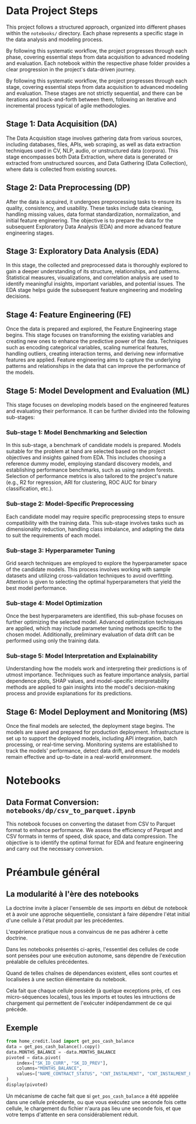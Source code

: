 # Data Project Steps

This project follows a structured approach, organized into different phases within the `notebooks/` directory. Each phase represents a specific stage in the data analysis and modeling process.

By following this systematic workflow, the project progresses through each phase, covering essential steps from data acquisition to advanced modeling and evaluation. Each notebook within the respective phase folder provides a clear progression in the project's data-driven journey.

By following this systematic workflow, the project progresses through each stage, covering essential steps from data acquisition to advanced modeling and evaluation. These stages are not strictly sequential, and there can be iterations and back-and-forth between them, following an iterative and incremental process typical of agile methodologies.

## Stage 1: Data Acquisition (DA)

The Data Acquisition stage involves gathering data from various sources, including databases, files, APIs, web scraping, as well as data extraction techniques used in CV, NLP, audio, or unstructured data (corpora). This stage encompasses both Data Extraction, where data is generated or extracted from unstructured sources, and Data Gathering (Data Collection), where data is collected from existing sources.

## Stage 2: Data Preprocessing (DP)

After the data is acquired, it undergoes preprocessing tasks to ensure its quality, consistency, and usability. These tasks include data cleaning, handling missing values, data format standardization, normalization, and initial feature engineering. The objective is to prepare the data for the subsequent Exploratory Data Analysis (EDA) and more advanced feature engineering stages.

## Stage 3: Exploratory Data Analysis (EDA)

In this stage, the collected and preprocessed data is thoroughly explored to gain a deeper understanding of its structure, relationships, and patterns. Statistical measures, visualizations, and correlation analysis are used to identify meaningful insights, important variables, and potential issues. The EDA stage helps guide the subsequent feature engineering and modeling decisions.

## Stage 4: Feature Engineering (FE)

Once the data is prepared and explored, the Feature Engineering stage begins. This stage focuses on transforming the existing variables and creating new ones to enhance the predictive power of the data. Techniques such as encoding categorical variables, scaling numerical features, handling outliers, creating interaction terms, and deriving new informative features are applied. Feature engineering aims to capture the underlying patterns and relationships in the data that can improve the performance of the models.

## Stage 5: Model Development and Evaluation (ML)

This stage focuses on developing models based on the engineered features and evaluating their performance. It can be further divided into the following sub-stages:

### Sub-stage 1: Model Benchmarking and Selection

In this sub-stage, a benchmark of candidate models is prepared. Models suitable for the problem at hand are selected based on the project objectives and insights gained from EDA. This includes choosing a reference dummy model, employing standard discovery models, and establishing performance benchmarks, such as using random forests. Selection of performance metrics is also tailored to the project's nature (e.g., R2 for regression, ARI for clustering, ROC AUC for binary classification, etc.).

### Sub-stage 2: Model-Specific Preprocessing

Each candidate model may require specific preprocessing steps to ensure compatibility with the training data. This sub-stage involves tasks such as dimensionality reduction, handling class imbalance, and adapting the data to suit the requirements of each model.

### Sub-stage 3: Hyperparameter Tuning

Grid search techniques are employed to explore the hyperparameter space of the candidate models. This process involves working with sample datasets and utilizing cross-validation techniques to avoid overfitting. Attention is given to selecting the optimal hyperparameters that yield the best model performance.

### Sub-stage 4: Model Optimization

Once the best hyperparameters are identified, this sub-phase focuses on further optimizing the selected model. Advanced optimization techniques are applied, which may include parameter tuning methods specific to the chosen model. Additionally, preliminary evaluation of data drift can be performed using only the training data.

### Sub-stage 5: Model Interpretation and Explainability

Understanding how the models work and interpreting their predictions is of utmost importance. Techniques such as feature importance analysis, partial dependence plots, SHAP values, and model-specific interpretability methods are applied to gain insights into the model's decision-making process and provide explanations for its predictions.

## Stage 6: Model Deployment and Monitoring (MS)

Once the final models are selected, the deployment stage begins. The models are saved and prepared for production deployment. Infrastructure is set up to support the deployed models, including API integration, batch processing, or real-time serving. Monitoring systems are established to track the models' performance, detect data drift, and ensure the models remain effective and up-to-date in a real-world environment.

# Notebooks

## Data Format Conversion: `notebooks/dp/csv_to_parquet.ipynb`

This notebook focuses on converting the dataset from CSV to Parquet format to enhance performance. We assess the efficiency of Parquet and CSV formats in terms of speed, disk space, and data compression. The objective is to identify the optimal format for EDA and feature engineering and carry out the necessary conversion.

# Préambule général

## La modularité à l'ère des notebooks

La doctrine invite à placer l'ensemble de ses *imports* en début de notebook et à avoir une approche séquentielle, consistant à faire dépendre l'état initial d'une cellule à l'état produit par les précédentes.

L'expérience pratique nous a convaincus de ne pas adhérer à cette doctrine.

Dans les notebooks présentés ci-après, l'essentiel des cellules de code sont pensées pour une exécution autonome, sans dépendre de l'exécution préalable de cellules précédentes.

Quand de telles chaînes de dépendances existent, elles sont courtes et localisées à une section élémentaire du notebook.

Cela fait que chaque cellule possède (à quelque exceptions près, cf. ces micro-séquences locales), tous les imports et toutes les intructions de chargement qui permettent de l'exécuter indépendamment de ce qui précède.

Exemple
-------

```Python
from home_credit.load import get_pos_cash_balance
data = get_pos_cash_balance().copy()
data.MONTHS_BALANCE = -data.MONTHS_BALANCE
pivoted = data.pivot(
    index=["SK_ID_CURR", "SK_ID_PREV"],
    columns="MONTHS_BALANCE",
    values=["NAME_CONTRACT_STATUS", "CNT_INSTALMENT", "CNT_INSTALMENT_FUTURE", "SK_DPD", "SK_DPD_DEF"]
)
display(pivoted)
```

Un mécanisme de cache fait que si `get_pos_cash_balance` a été appelée dans une cellule précedente, ou que vous exécutez une seconde fois cette cellule, le chargement du fichier n'aura pas lieu une seconde fois, et que votre temps d'attente en sera considérablement réduit.

